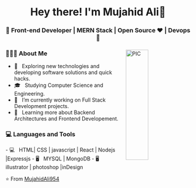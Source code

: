 <h1 align="center">Hey there! I'm Mujahid Ali👋 </h1>
<h3 align="center">🚀 Front-end Developer | MERN Stack | Open Source ♥ | Devops  🚀</h3>
<div>
<img width = "35%" align="right" alt="PIC" height="300px" src="https://www.pngitem.com/pimgs/m/4-42822_apple-tv-copy-developer-illustration-png-transparent-png.png" />
<div align="left"> 
  <h3> 👨🏻‍💻 About Me </h3>

  - 🤔 &nbsp; Exploring new technologies and developing software solutions and quick hacks.
  - 🎓 &nbsp; Studying Computer Science and Engineering.
  - 💼 &nbsp; I’m currently working on Full Stack Development projects.
  - 🌱 &nbsp; Learning more about Backend Architectures and Frontend Developement.  
</div> 
</div>

<div>
  <h3> 💻 Languages and Tools </h3>
   -  💻 &nbsp; HTML| CSS | javascript | React | Nodejs |Expressjs
   -  🖥 &nbsp; MYSQL | MongoDB
   -  🖥 &nbsp; illustrator | photoshop |inDesign
</div> 

⭐️ From [MujahidAli954](https://github.com/MujahidAli954)
